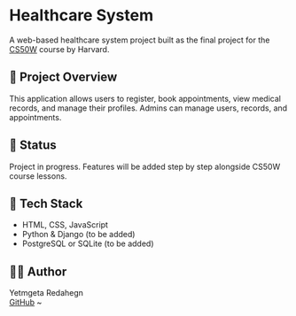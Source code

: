 # Healthcare System

A web-based healthcare system project built as the final project for the [CS50W](https://cs50.harvard.edu/web/) course by Harvard.

## 📌 Project Overview

This application allows users to register, book appointments, view medical records, and manage their profiles. Admins can manage users, records, and appointments.

## 🚧 Status

Project in progress. Features will be added step by step alongside CS50W course lessons.

## 🔧 Tech Stack

- HTML, CSS, JavaScript
- Python & Django (to be added)
- PostgreSQL or SQLite (to be added)

## 👨‍💻 Author

Yetmgeta Redahegn  
[GitHub](https://github.com/yetmgetaredahegn)
~

